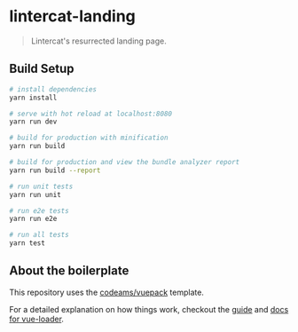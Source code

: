 # lintercat-landing

> Lintercat's resurrected landing page.

## Build Setup

``` bash
# install dependencies
yarn install

# serve with hot reload at localhost:8080
yarn run dev

# build for production with minification
yarn run build

# build for production and view the bundle analyzer report
yarn run build --report

# run unit tests
yarn run unit

# run e2e tests
yarn run e2e

# run all tests
yarn test
```

## About the boilerplate

This repository uses the [codeams/vuepack](http://github.com/codeams/vuepack) template.

For a detailed explanation on how things work, checkout the [guide](http://vuejs-templates.github.io/webpack/) and [docs for vue-loader](http://vuejs.github.io/vue-loader).
